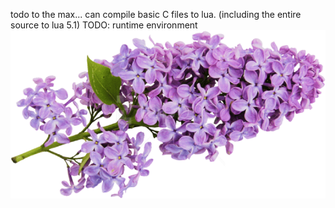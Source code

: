 todo to the max...
can compile basic C files to lua.
(including the entire source to lua 5.1)
TODO: runtime environment
![Logo](https://github.com/bainchild/lilac/raw/master/lilac.png)
